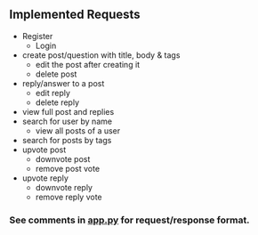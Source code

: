 ## Implemented Requests
- Register
  - Login
- create post/question with title, body & tags
  - edit the post after creating it
  - delete post
- reply/answer to a post
  - edit reply
  - delete reply
- view full post and replies
- search for user by name
  - view all posts of a user
- search for posts by tags
- upvote post
  - downvote post
  - remove post vote
- upvote reply
  - downvote reply
  - remove reply vote

### See comments in [app.py](/server/app.py) for request/response format.
